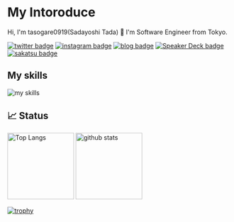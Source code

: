 # My Intoroduce
Hi, I'm tasogare0919(Sadayoshi Tada) :tada: 
I'm Software Engineer from Tokyo.

[![twitter badge](https://img.shields.io/badge/Twitter-tada_infra-1da1f2?style=flat-square&logo=twitter)](https://twitter.com/tada_infra) [![instagram badge](https://img.shields.io/badge/Instagram-tady0919-C42D81?style=flat-square&logo=instagram)](https://www.instagram.com/tady0919/) [![blog badge](https://img.shields.io/badge/blog-%E7%B6%99%E7%B6%9A%E3%81%AF%E5%8A%9B%E3%81%AA%E3%82%8A-orange)](https://sadayoshi-tada.hatenablog.com/) [![Speaker Deck badge](https://img.shields.io/badge/Speaker_Deck-sadayoshitada0919-009287?style=flat-squar&logo=speaker-deck)](https://speakerdeck.com/sadayoshitada0919) [![sakatsu badge](https://img.shields.io/endpoint.svg?url=https://saunadge-gjqqouyuca-an.a.run.app/api/v1/badge/41801&style=flat-square)](https://sauna-ikitai.com/saunners/41801)

## My skills
<img alt="my skills" src="https://skillicons.dev/icons?theme=light&perline=8&i=ts,python,go,ruby,docker,vscode,aws,git,github,githubactions,gcp" />

## 📈 Status
<p align="left"> 
  <img alt="Top Langs" height="150px" src="https://github-readme-stats.vercel.app/api/top-langs/?username=tsuki-lab&layout=compact&show_icons=true" />
  <img alt="github stats" height="150px" src="https://github-readme-stats.vercel.app/api?username=tasogare0919" />
</p>

[![trophy](https://github-profile-trophy.vercel.app/?username=ryo-ma&theme=onedark)](https://github.com/ryo-ma/github-profile-trophy)


